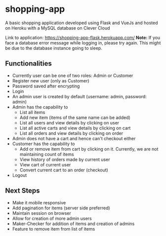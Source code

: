 # shopping-app
A basic shopping application developed using Flask and VueJs and hosted on Heroku with a MySQL database on Clever Cloud

Link to application: https://shopping-app-flask.herokuapp.com/
**Note:** If you face a database error message while logging in, please try again. This might be due to the database instance going to sleep.

## Functionalities
* Currently user can be one of two roles: Admin or Customer
* Register new user (only as Customer)
* Password saved after encrypting
* Login
* An admin user is created by default (username: admin, password: admin)
* Admin has the capability to
  * List all items
  * Add new item (items of the same name can be added)
  * List all users and view details by clicking on user
  * List all active carts and view details by clicking on cart
  * List all orders and view details by clicking on order
* Admin does not have a cart and hence can't checkout either
* Customer has the capability to
  * Add or remove item from cart by clicking on it. Currently, we are not maintaining count of items
  * View history of orders made by current user
  * View cart of current user
  * Convert current cart to an order (checkout)
* Logout 
 

## Next Steps
* Make it mobile responsive
* Add pagination for items (server side preferred)
* Maintain session on browser
* Allow for creation of more admin users
* Maker-Checker for addition of items and creation of admins
* Feature to remove item from list of items
